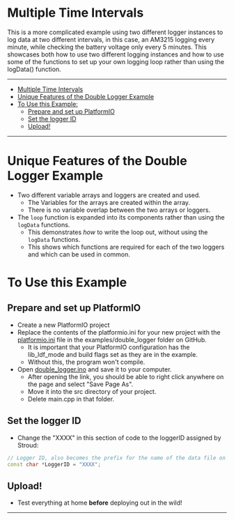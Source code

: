 # Multiple Time Intervals <!-- {#example_double_log} -->

This is a more complicated example using two different logger instances to log data at two different intervals, in this case, an AM3215 logging every minute, while checking the battery voltage only every 5 minutes.
This showcases both how to use two different logging instances and how to use some of the functions to set up your own logging loop rather than using the logData() function.

_______

[//]: # ( @tableofcontents )

[//]: # ( Start GitHub Only )
- [Multiple Time Intervals](#multiple-time-intervals)
- [Unique Features of the Double Logger Example](#unique-features-of-the-double-logger-example)
- [To Use this Example:](#to-use-this-example)
  - [Prepare and set up PlatformIO](#prepare-and-set-up-platformio)
  - [Set the logger ID](#set-the-logger-id)
  - [Upload!](#upload)

[//]: # ( End GitHub Only )

_______

# Unique Features of the Double Logger Example <!-- {#example_double_log_unique} -->
- Two different variable arrays and loggers are created and used.
  - The Variables for the arrays are created within the array.
  - There is no variable overlap between the two arrays or loggers.
- The `loop` function is expanded into its components rather than using the `logData` functions.
  - This demonstrates *how* to write the loop out, without using the `logData` functions.
  - This shows which functions are required for each of the two loggers and which can be used in common.

# To Use this Example <!-- {#example_double_log_using} -->

## Prepare and set up PlatformIO <!-- {#example_double_log_pio} -->
- Create a new PlatformIO project
- Replace the contents of the platformio.ini for your new project with the [platformio.ini](https://raw.githubusercontent.com/EnviroDIY/ModularSensors/master/examples/double_logger/platformio.ini) file in the examples/double_logger folder on GitHub.
    - It is important that your PlatformIO configuration has the lib_ldf_mode and build flags set as they are in the example.
    - Without this, the program won't compile.
- Open [double_logger.ino](https://raw.githubusercontent.com/EnviroDIY/ModularSensors/master/examples/double_logger/double_logger.ino) and save it to your computer.
    - After opening the link, you should be able to right click anywhere on the page and select "Save Page As".
    - Move it into the src directory of your project.
    - Delete main.cpp in that folder.

## Set the logger ID <!-- {#example_double_log_logger_id} -->
- Change the "XXXX" in this section of code to the loggerID assigned by Stroud:

```cpp
// Logger ID, also becomes the prefix for the name of the data file on SD card
const char *LoggerID = "XXXX";
```

## Upload! <!-- {#example_double_log_upload} -->
- Test everything at home **before** deploying out in the wild!

_______


[//]: # ( @section example_double_log_pio_config PlatformIO Configuration )

[//]: # ( @include{lineno} double_logger/platformio.ini )

[//]: # ( @section example_double_log_code The Complete Code )

[//]: # ( @include{lineno} double_logger/double_logger.ino )
